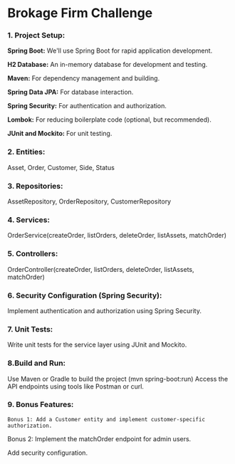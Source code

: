 # Brokage Firm Challenge

### 1. Project Setup:

**Spring Boot:** We'll use Spring Boot for rapid application development.

**H2 Database:** An in-memory database for development and testing.

**Maven:** For dependency management and building.

**Spring Data JPA:** For database interaction.

**Spring Security:** For authentication and authorization.

**Lombok:** For reducing boilerplate code (optional, but recommended).

**JUnit and Mockito:** For unit testing.

### 2. Entities:

Asset, Order, Customer, Side, Status 

### 3. Repositories:

AssetRepository, OrderRepository, CustomerRepository

### 4. Services:

OrderService(createOrder, listOrders, deleteOrder, listAssets, matchOrder)

### 5. Controllers:

OrderController(createOrder, listOrders, deleteOrder, listAssets, matchOrder)

### 6. Security Configuration (Spring Security):

Implement authentication and authorization using Spring Security.

### 7. Unit Tests:

Write unit tests for the service layer using JUnit and Mockito.

### 8.Build and Run:

Use Maven or Gradle to build the project (mvn spring-boot:run)
Access the API endpoints using tools like Postman or curl.

### 9. Bonus Features:

    Bonus 1: Add a Customer entity and implement customer-specific authorization.

Bonus 2: Implement the matchOrder endpoint for admin users.

Add security configuration.